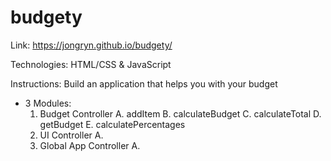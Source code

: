 # budgety

Link: https://jongryn.github.io/budgety/

Technologies: HTML/CSS & JavaScript

Instructions: Build an application that helps you with your budget
- 3 Modules:
  1. Budget Controller
    A. addItem
    B. calculateBudget
    C. calculateTotal
    D. getBudget
    E. calculatePercentages
  2. UI Controller
    A.
  3. Global App Controller
    A.

